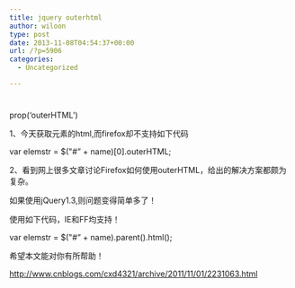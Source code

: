 ```yaml
---
title: jquery outerhtml
author: wiloon
type: post
date: 2013-11-08T04:54:37+00:00
url: /?p=5906
categories:
  - Uncategorized

---
```

# 

prop(&#8216;outerHTML&#8217;)

<div id="cnblogs_post_body">
  <p>
    1、今天获取元素的html,而firefox却不支持如下代码
  </p>
  
  <p>
    var elemstr = $("#&#8221; + name)[0].outerHTML;
  </p>
  
  <p>
    2、看到网上很多文章讨论Firefox如何使用outerHTML，给出的解决方案都颇为复杂。
  </p>
  
  <p>
    如果使用jQuery1.3,则问题变得简单多了！
  </p>
  
  <p>
    使用如下代码，IE和FF均支持！
  </p>
  
  <p>
    var elemstr = $("#&#8221; + name).parent().html();
  </p>
  
  <p>
    希望本文能对你有所帮助！
  </p>
  
  <p>
    <a href="http://www.cnblogs.com/cxd4321/archive/2011/11/01/2231063.html">http://www.cnblogs.com/cxd4321/archive/2011/11/01/2231063.html</a>
  </p>
</div>